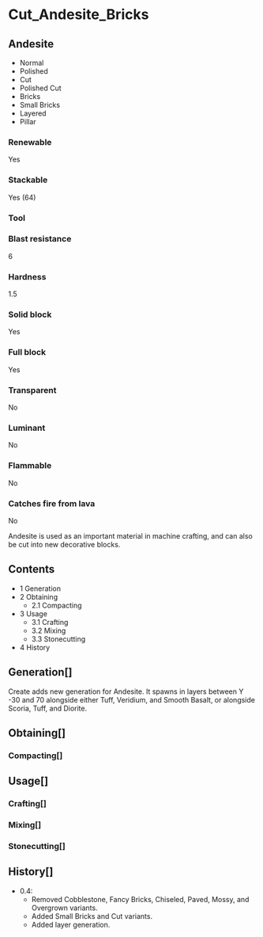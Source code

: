 # Cut_Andesite_Bricks

## Andesite

- Normal
- Polished
- Cut
- Polished Cut
- Bricks
- Small Bricks
- Layered
- Pillar

### Renewable

Yes

### Stackable

Yes (64)

### Tool

### Blast resistance

6

### Hardness

1.5

### Solid block

Yes

### Full block

Yes

### Transparent

No

### Luminant

No

### Flammable

No

### Catches fire from lava

No

Andesite is used as an important material in machine crafting, and can also be cut into new decorative blocks.

## Contents

- 1 Generation
- 2 Obtaining
    - 2.1 Compacting
- 3 Usage
    - 3.1 Crafting
    - 3.2 Mixing
    - 3.3 Stonecutting
- 4 History

## Generation[]

Create adds new generation for Andesite. It spawns in layers between Y -30 and 70 alongside either Tuff, Veridium, and Smooth Basalt, or alongside Scoria, Tuff, and Diorite.

## Obtaining[]

### Compacting[]

## Usage[]

### Crafting[]

### Mixing[]

### Stonecutting[]

## History[]

- 0.4:
    - Removed Cobblestone, Fancy Bricks, Chiseled, Paved, Mossy, and Overgrown variants.
    - Added Small Bricks and Cut variants.
    - Added layer generation.